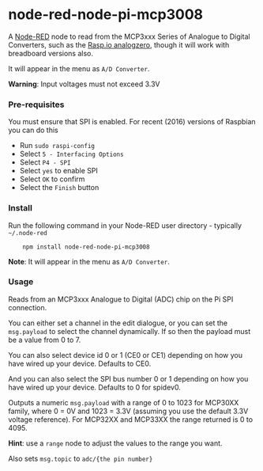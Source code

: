 node-red-node-pi-mcp3008
========================

A <a href="http://nodered.org" target="_new">Node-RED</a> node to read from
the MCP3xxx Series of Analogue to Digital Converters,
such as the <a href="http://rasp.io/analogzero" target="_new">Rasp.io analogzero</a>, though it will work with breadboard versions also.

It will appear in the menu as ` A/D Converter `.

**Warning**: Input voltages must not exceed 3.3V

### Pre-requisites

You must ensure that SPI is enabled. For recent (2016) versions of Raspbian you can do this

 - Run `sudo raspi-config`
 - Select `5 - Interfacing Options`
 - Select `P4 - SPI`
 - Select `yes` to enable SPI
 - Select `OK` to confirm
 - Select the `Finish` button

### Install

Run the following command in your Node-RED user directory - typically `~/.node-red`

        npm install node-red-node-pi-mcp3008

**Note**: It will appear in the menu as ` A/D Converter `.

### Usage

Reads from an MCP3xxx Analogue to Digital (ADC) chip on the Pi SPI connection.

You can either set a channel in the edit dialogue, or you can set the `msg.payload` to
select the channel dynamically. If so then the payload must be a value from 0 to 7.

You can also select device id 0 or 1 (CE0 or CE1) depending on how you have wired up your device. Defaults to CE0.

And you can also select the SPI bus number 0 or 1 depending on how you have wired up your device. Defaults to 0 for spidev0.

Outputs a numeric `msg.payload` with a range of 0 to 1023 for MCP30XX family, where 0 = 0V and 1023 = 3.3V (assuming you use the default 3.3V voltage reference). For MCP32XX and MCP33XX the range returned is 0 to 4095.

**Hint**: use a `range` node to adjust the values to the range you want.

Also sets `msg.topic` to `adc/{the pin number}`

